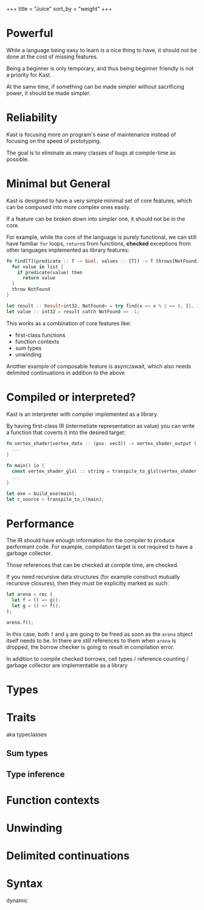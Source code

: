 +++
title = "Juice"
sort_by = "weight"
+++

# Powerful

While a language being easy to learn is a nice thing to have,
it should not be done at the cost of missing features.

Being a beginner is only temporary,
and thus being beginner friendly is not a priority for Kast.

At the same time, if something can be made simpler without sacrificing power,
it should be made simpler.

# Reliability

Kast is focusing more on program's ease of maintenance
instead of focusing on the speed of prototyping.

The goal is to eliminate as many classes of bugs at compile-time as possible.

# Minimal but General

Kast is designed to have a very simple minimal set of core features,
which can be composed into more complex ones easily.

If a feature can be broken down into simpler one, it should not be in the core.

For example, while the core of the language is purely functional,
we can still have familiar `for` loops, `return`s from functions,
**checked** exceptions from other languages implemented as library features:

```rs
fn find[T](predicate :: T -> bool, values :: [T]) -> T throws[NotFound] {
  for value in list {
    if predicate(value) then
      return value
  }
  throw NotFound
}

let result :: Result<int32, NotFound> = try find(x => x % 2 == 0, [1, 2, 3]);
let value :: int32 = result catch NotFound => -1;
```

This works as a combination of core features like:

- first-class functions
- function contexts
- sum types
- unwinding

Another example of composable feature is async/await,
which also needs delimited continuations in addition to the above

# Compiled or interpreted?

Kast is an interpreter with compiler implemented as a library.

By having first-class IR (intermetiate representation as value)
you can write a function that coverts it into the desired target:

```rs
fn vertex_shader(vertex_data :: (pos: vec3)) -> vertex_shader_output {
  ...
}

fn main() io {
  const vertex_shader_glsl :: string = transpile_to_glsl(vertex_shader);
  ...
}

let exe = build_exe(main);
let c_source = transpile_to_c(main);
```

# Performance

The IR should have enough information for the compiler to produce performant code.
For example, compilation target is not required to have a garbage collector.

Those references that can be checked at compile time, are checked.

If you need recursive data structures (for example construct mutually recursive closures),
then they must be explicitly marked as such:

```rs
let arena = rec (
  let f = () => g();
  let g = () => f();
);

arena.f();

```

In this case, both `f` and `g` are going to be freed as soon as the `arena` object itself needs to be.
In there are still references to them when `arena` is dropped,
the borrow checker is going to result in compilation error.

In addition to compile checked borrows,
cell types / reference counting / garbage collector are implementable as a library

# Types

# Traits

aka typeclasses

## Sum types

## Type inference

# Function contexts

# Unwinding

# Delimited continuations

# Syntax

dynamic


